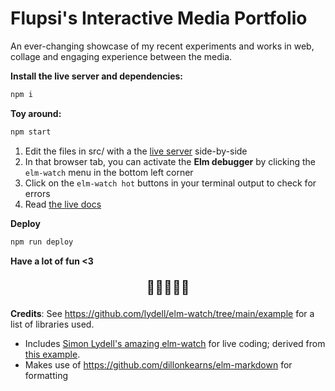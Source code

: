 # Flupsi's Interactive Media Portfolio

An ever-changing showcase of my recent experiments and works in web, collage and engaging experience between the media.

**Install the live server and dependencies:**

```sh
npm i
```

**Toy around:**

```sh
npm start
```

1. Edit the files in src/ with a the [live server][live-server] side-by-side
1. In that browser tab, you can activate the **Elm debugger** by clicking the `elm-watch` menu in the bottom left corner
1. Click on the `elm-watch hot` buttons in your terminal output to check for errors
1. Read [the live docs][docs-server]

**Deploy**

```sh
npm run deploy
```

**Have a lot of fun <3**

<p align="center" style="font-size:1.5em;">🚂🚃🚃🚃🚃</p>

**Credits**: See https://github.com/lydell/elm-watch/tree/main/example for a list of libraries used.

- Includes [Simon Lydell's amazing elm-watch](https://github.com/lydell/elm-watch) for live coding; derived from [this example](https://github.com/lydell/elm-watch/tree/main/example).
- Makes use of https://github.com/dillonkearns/elm-markdown for formatting

[live-server]: http://multimedia.localhost:8001
[docs-server]: http://localhost:8000/packages/upsiflu/restrictive-examples/latest
